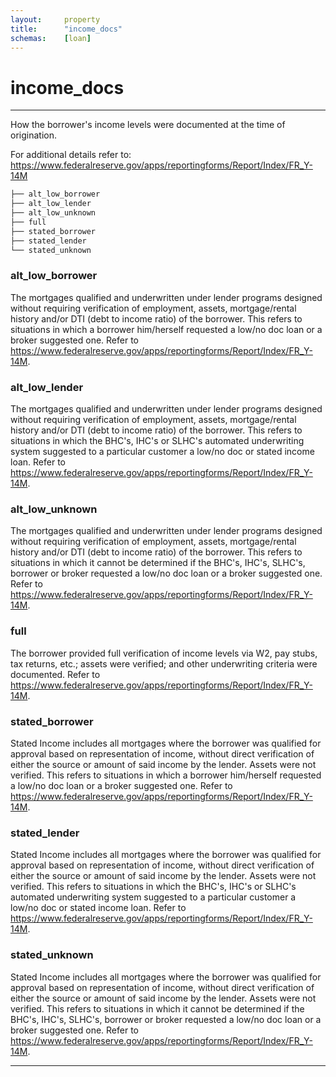 ```yaml
---
layout:     property
title:      "income_docs"
schemas:    [loan]
---
```


# income_docs

---

How the borrower's income levels were documented at the time of origination.

For additional details refer to: https://www.federalreserve.gov/apps/reportingforms/Report/Index/FR_Y-14M

```bash
├── alt_low_borrower
├── alt_low_lender
├── alt_low_unknown
├── full
├── stated_borrower
├── stated_lender
└── stated_unknown
```

### alt_low_borrower
The mortgages qualified and underwritten under lender programs designed without requiring verification of employment, assets, mortgage/rental history and/or DTI (debt to income ratio) of the borrower. This refers to situations in which a borrower him/herself requested a low/no doc loan or a broker suggested one. Refer to https://www.federalreserve.gov/apps/reportingforms/Report/Index/FR_Y-14M.

### alt_low_lender
The mortgages qualified and underwritten under lender programs designed without requiring verification of employment, assets, mortgage/rental history and/or DTI (debt to income ratio) of the borrower. This refers to situations in which the BHC's, IHC's or SLHC's automated underwriting system suggested to a particular customer a low/no doc or stated income loan. Refer to https://www.federalreserve.gov/apps/reportingforms/Report/Index/FR_Y-14M.

### alt_low_unknown
The mortgages qualified and underwritten under lender programs designed without requiring verification of employment, assets, mortgage/rental history and/or DTI (debt to income ratio) of the borrower. This refers to situations in which it cannot be determined if the BHC's, IHC's, SLHC's, borrower or broker requested a low/no doc loan or a broker suggested one. Refer to https://www.federalreserve.gov/apps/reportingforms/Report/Index/FR_Y-14M.

### full
The borrower provided full verification of income levels via W2, pay stubs, tax returns, etc.; assets were verified; and other underwriting criteria were documented. Refer to https://www.federalreserve.gov/apps/reportingforms/Report/Index/FR_Y-14M.

### stated_borrower
Stated Income includes all mortgages where the borrower was qualified for approval based on representation of income, without direct verification of either the source or amount of said income by the lender. Assets were not verified. This refers to situations in which a borrower him/herself requested a low/no doc loan or a broker suggested one. Refer to https://www.federalreserve.gov/apps/reportingforms/Report/Index/FR_Y-14M.

### stated_lender
Stated Income includes all mortgages where the borrower was qualified for approval based on representation of income, without direct verification of either the source or amount of said income by the lender. Assets were not verified. This refers to situations in which the BHC's, IHC's or SLHC's automated underwriting system suggested to a particular customer a low/no doc or stated income loan. Refer to https://www.federalreserve.gov/apps/reportingforms/Report/Index/FR_Y-14M.

### stated_unknown
Stated Income includes all mortgages where the borrower was qualified for approval based on representation of income, without direct verification of either the source or amount of said income by the lender. Assets were not verified. This refers to situations in which it cannot be determined if the BHC's, IHC's, SLHC's, borrower or broker requested a low/no doc loan or a broker suggested one. Refer to https://www.federalreserve.gov/apps/reportingforms/Report/Index/FR_Y-14M.

--- 